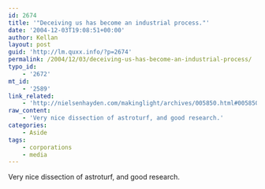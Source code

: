 ```yaml
---
id: 2674
title: '"Deceiving us has become an industrial process."'
date: '2004-12-03T19:08:51+00:00'
author: Kellan
layout: post
guid: 'http://lm.quxx.info/?p=2674'
permalink: /2004/12/03/deceiving-us-has-become-an-industrial-process/
typo_id:
    - '2672'
mt_id:
    - '2589'
link_related:
    - 'http://nielsenhayden.com/makinglight/archives/005850.html#005850'
raw_content:
    - 'Very nice dissection of astroturf, and good research.'
categories:
    - Aside
tags:
    - corporations
    - media
---
```


Very nice dissection of astroturf, and good research.